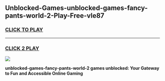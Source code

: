 
## Unblocked-Games-unblocked-games-fancy-pants-world-2-Play-Free-vle87
<h3>
<a href="https://premium76.site?title=unblocked-games-fancy-pants-world-2&ref=18A1">CLICK TO PLAY</a></h3>
<hr>

<h3>
<a href="https://premium76.site?title=unblocked-games-fancy-pants-world-2&ref=18A1">CLICK 2 PLAY</a>
  
</h3>

<a href="https://premium76.site?title=unblocked-games-fancy-pants-world-2&ref=18A1"><img src="https://clearcache.store/games.png"></a>


**unblocked-games-fancy-pants-world-2 games unblocked: Your Gateway to Fun and Accessible Online Gaming**
